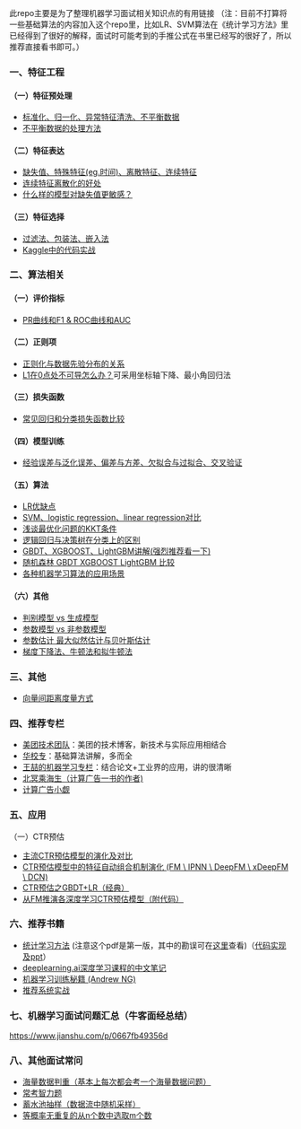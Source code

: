 此repo主要是为了整理机器学习面试相关知识点的有用链接
（注：目前不打算将一些基础算法的内容加入这个repo里，比如LR、SVM算法在《统计学习方法》里已经得到了很好的解释，面试时可能考到的手推公式在书里已经写的很好了，所以推荐直接看书即可。）

### 一、特征工程

#### （一）特征预处理
- [标准化、归一化、异常特征清洗、不平衡数据](https://www.cnblogs.com/pinard/p/9093890.html)
- [不平衡数据的处理方法](https://blog.csdn.net/zhang15953709913/article/details/84635540)

#### （二）特征表达
- [缺失值、特殊特征(eg.时间)、离散特征、连续特征](https://www.cnblogs.com/pinard/p/9061549.html)
- [连续特征离散化的好处](http://note.youdao.com/noteshare?id=024fa3dbabf4b5a07eb72c8021e60f62)
- [什么样的模型对缺失值更敏感？]()

#### （三）特征选择
- [过滤法、包装法、嵌入法](https://www.cnblogs.com/pinard/p/9032759.html) 
- [Kaggle中的代码实战](https://www.kaggle.com/willkoehrsen/introduction-to-feature-selection)

### 二、算法相关
#### （一）评价指标
- [PR曲线和F1 & ROC曲线和AUC](http://note.youdao.com/noteshare?id=13d31b4a7dc317b3d4abd18bf42a74df)

#### （二）正则项
- [正则化与数据先验分布的关系](http://note.youdao.com/noteshare?id=2851b97199bcdc174001d72b1bec0372)
- [L1在0点处不可导怎么办？](http://www.cnblogs.com/pinard/p/6018889.html)可采用坐标轴下降、最小角回归法

#### （三）损失函数
- [常见回归和分类损失函数比较
](http://note.youdao.com/noteshare?id=070ef1d6687a15dc2747cb094e005ea4)

#### （四）模型训练
- [经验误差与泛化误差、偏差与方差、欠拟合与过拟合、交叉验证](http://note.youdao.com/noteshare?id=b629383adb3b09eb31b754c337f690b5)

#### （五）算法
- [LR优缺点](https://github.com/wangyuGithub01/Machine_Learning_Notes/blob/master/pdf/lr_pros_and_cons.md)
- [SVM、logistic regression、linear regression对比](https://github.com/wangyuGithub01/Machine_Learning_Notes/blob/master/pdf/compare_svm_lr.md)
- [浅谈最优化问题的KKT条件](https://zhuanlan.zhihu.com/p/26514613)
- [逻辑回归与决策树在分类上的区别](https://blog.csdn.net/zhang15953709913/article/details/84841988)
- [GBDT、XGBOOST、LightGBM讲解(强烈推荐看一下)](https://github.com/wangyuGithub01/Machine_Learning_Notes/blob/master/pdf/gbdt_wepon.pdf)
- [随机森林 GBDT  XGBOOST  LightGBM 比较](http://note.youdao.com/noteshare?id=65790e27fd5737155c31af2c05df8985)
- [各种机器学习算法的应用场景](https://www.zhihu.com/question/26726794)

#### （六）其他
- [判别模型 vs 生成模型](https://www.zhihu.com/question/20446337)
- [参数模型 vs 非参数模型](https://blog.csdn.net/sinat_27652257/article/details/80543604)
- [参数估计 最大似然估计与贝叶斯估计](https://blog.csdn.net/bitcarmanlee/article/details/52201858)
- [梯度下降法、牛顿法和拟牛顿法](https://zhuanlan.zhihu.com/p/37524275)

### 三、其他
- [向量间距离度量方式](http://note.youdao.com/noteshare?id=ffba716f9f94f1cf3fac48fca300c198)

### 四、推荐专栏
- [美团技术团队](https://tech.meituan.com/tags/%E7%AE%97%E6%B3%95.html)：美团的技术博客，新技术与实际应用相结合
- [华校专](http://huaxiaozhuan.com/)：基础算法讲解，多而全
- [王喆的机器学习专栏](https://zhuanlan.zhihu.com/wangzhenotes)：结合论文+工业界的应用，讲的很清晰 
- [北冥乘海生（计算广告一书的作者)](https://zhuanlan.zhihu.com/c_78909596)
- [计算广告小觑](https://blog.csdn.net/breada/article/details/50572914)


### 五、应用
（一）CTR预估
- [主流CTR预估模型的演化及对比](https://zhuanlan.zhihu.com/p/35465875)
- [CTR预估模型中的特征自动组合机制演化 (FM \ IPNN \ DeepFM \ xDeepFM \ DCN)](https://yangxudong.github.io/xdeepfm/#espandi)
- [CTR预估之GBDT+LR（经典）](https://zhuanlan.zhihu.com/p/57987311)
- [从FM推演各深度学习CTR预估模型（附代码）](https://blog.csdn.net/han_xiaoyang/article/details/81031961)



### 六、推荐书籍
- [统计学习方法](https://github.com/wangyuGithub01/E-book/blob/master/%E7%BB%9F%E8%AE%A1%E5%AD%A6%E4%B9%A0%E6%96%B9%E6%B3%95(%E6%9D%8E%E8%88%AA).pdf) (注意这个pdf是第一版，其中的勘误可在[这里](https://github.com/wangyuGithub01/E-book/blob/master/%E7%BB%9F%E8%AE%A1%E5%AD%A6%E4%B9%A0%E6%96%B9%E6%B3%95%EF%BC%88%E5%8B%98%E8%AF%AF%EF%BC%89.pdf)查看)（[代码实现及ppt](https://github.com/fengdu78/lihang-code)）
- [deeplearning.ai深度学习课程的中文笔记](https://github.com/fengdu78/deeplearning_ai_books)
- [机器学习训练秘籍 (Andrew NG)](https://github.com/AcceptedDoge/machine-learning-yearning-cn)
- [推荐系统实战](https://github.com/wangyuGithub01/E-book)



### 七、机器学习面试问题汇总（牛客面经总结）
https://www.jianshu.com/p/0667fb49356d


### 八、其他面试常问
- [海量数据判重（基本上每次都会考一个海量数据问题）](https://www.nowcoder.com/discuss/153978)
- [常考智力题](https://www.nowcoder.com/discuss/150434)
- [蓄水池抽样（数据流中随机采样）](https://www.cnblogs.com/snowInPluto/p/5996269.html)
- [等概率无重复的从n个数中选取m个数](https://blog.csdn.net/yusiguyuan/article/details/42607681)


